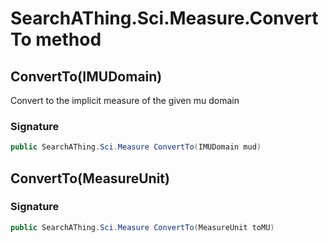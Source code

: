 # SearchAThing.Sci.Measure.ConvertTo method
## ConvertTo(IMUDomain)
Convert to the implicit measure of the given mu domain

### Signature
```csharp
public SearchAThing.Sci.Measure ConvertTo(IMUDomain mud)
```
## ConvertTo(MeasureUnit)
### Signature
```csharp
public SearchAThing.Sci.Measure ConvertTo(MeasureUnit toMU)
```
